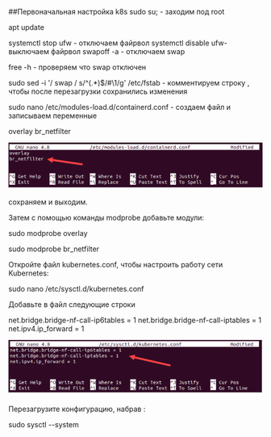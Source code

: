 ##Первоначальная настройка k8s
sudo su;  - заходим под root

apt update

systemctl stop ufw - отключаем файрвол
systemctl disable ufw- выключаем файрвол
swapoff -a  - отключаем swap 

free -h - проверяем что swap отключен 

sudo sed -i '/ swap / s/^\(.*\)$/#\1/g' /etc/fstab -  комментируем строку , чтобы после перезагрузки сохранились изменения 

sudo nano /etc/modules-load.d/containerd.conf  - создаем файл и записываем переменные 

overlay
br_netfilter

![Untitled](https://github.com/Rizikkz/k8s-django/blob/main/Untitled.png)

сохраняем и выходим.

Затем с помощью команды modprobe добавьте модули:

sudo modprobe overlay

sudo modprobe br_netfilter

Откройте файл kubernetes.conf, чтобы настроить работу сети Kubernetes:

sudo nano /etc/sysctl.d/kubernetes.conf

Добавьте в файл следующие строки

net.bridge.bridge-nf-call-ip6tables = 1
net.bridge.bridge-nf-call-iptables = 1
net.ipv4.ip_forward = 1

![Untitled](https://github.com/Rizikkz/k8s-django/blob/main/Untitled%20(1).png)

Перезагрузите конфигурацию, набрав :

sudo sysctl --system

